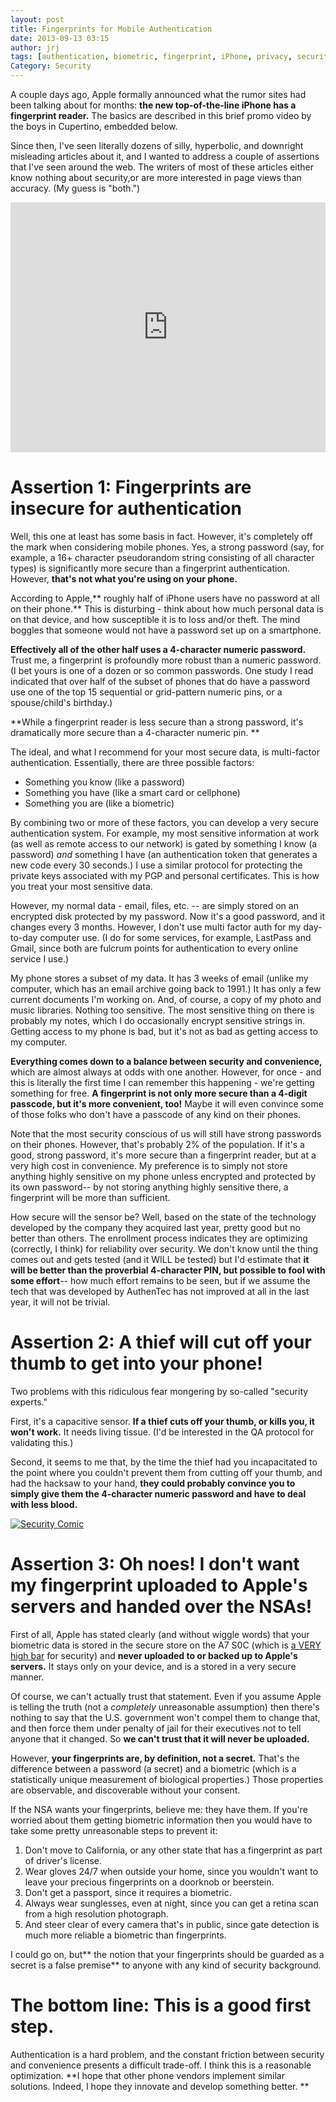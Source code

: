 ```yaml
---
layout: post
title: Fingerprints for Mobile Authentication
date: 2013-09-13 03:15
author: jrj
tags: [authentication, biometric, fingerprint, iPhone, privacy, security, technology]
Category: Security
---
```


A couple days ago, Apple formally announced what the rumor sites had been talking about for months: **the new top-of-the-line iPhone has a fingerprint reader.** The basics are described in this brief promo video by the boys in Cupertino, embedded below.

Since then, I've seen literally dozens of silly, hyperbolic, and downright misleading articles about it, and I wanted to address a couple of assertions that I've seen around the web. The writers of most of these articles either know nothing about security,or are more interested in page views than accuracy. (My guess is "both.")

<iframe width="100%" height="400" src="https://www.youtube.com/embed/TJkmc8-eyvE" frameborder="0" allowfullscreen></iframe>

# Assertion 1: Fingerprints are insecure for authentication
Well, this one at least has some basis in fact. However, it's completely off the mark when considering mobile phones. Yes, a strong password (say, for example, a 16+ character pseudorandom string consisting of all character types) is significantly more secure than a fingerprint authentication. However, **that's not what you're using on your phone.**

According to Apple,** roughly half of iPhone users have no password at all on their phone.** This is disturbing - think about how much personal data is on that device, and how susceptible it is to loss and/or theft. The mind boggles that someone would not have a password set up on a smartphone.

**Effectively all of the other half uses a 4-character numeric password.** Trust me, a fingerprint is profoundly more robust than a numeric password. (I bet yours is one of a dozen or so common passwords. One study I read indicated that over half of the subset of phones that do have a password use one of the top 15 sequential or grid-pattern numeric pins, or a spouse/child's birthday.)

**While a fingerprint reader is less secure than a strong password, it's dramatically more secure than a 4-character numeric pin. **

The ideal, and what I recommend for your most secure data, is multi-factor authentication. Essentially, there are three possible factors:

<!---
[caption id="attachment_1245" align="alignright" width="300"]<a href="http://jrjblog.constellationofideas.com/wp-content/uploads/sites/9/2013/09/Slide2.jpg"><img class="size-medium wp-image-1245" alt="Something you know, something you have, and something you are = multi factor " src="http://jrjblog.constellationofideas.com/wp-content/uploads/sites/9/2013/09/Slide2-300x225.jpg" width="300" height="225" /></a> Something you know, something you have, and something you are = multi factor[/caption]
-->

- Something you know (like a password)
- Something you have (like a smart card or cellphone)
- Something you are (like a biometric)

By combining two or more of these factors, you can develop a very secure authentication system. For example, my most sensitive information at work (as well as remote access to our network) is gated by something I know (a password) _and_ something I have (an authentication token that generates a new code every 30 seconds.) I use a similar protocol for protecting the private keys associated with my PGP and personal certificates. This is how you treat your most sensitive data.

However, my normal data - email, files, etc. -- are simply stored on an encrypted disk protected by my password. Now it's a good password, and it changes every 3 months. However, I don't use multi factor auth for my day-to-day computer use. (I do for some services, for example, LastPass and Gmail, since both are fulcrum points for authentication to every online service I use.)

My phone stores a subset of my data. It has 3 weeks of email (unlike my computer, which has an email archive going back to 1991.) It has only a few current documents I'm working on. And, of course, a copy of my photo and music libraries. Nothing too sensitive. The most sensitive thing on there is probably my notes, which I do occasionally encrypt sensitive strings in. Getting access to my phone is bad, but it's not as bad as getting access to my computer.

**Everything comes down to a balance between security and convenience,** which are almost always at odds with one another. However, for once - and this is literally the first time I can remember this happening - we're getting something for free. **A fingerprint is not only more secure than a 4-digit passcode, but it's more convenient, too!** Maybe it will even convince some of those folks who don't have a passcode of any kind on their phones.

Note that the most security conscious of us will still have strong passwords on their phones. However, that's probably 2% of the population. If it's a good, strong password, it's more secure than a fingerprint reader, but at a very high cost in convenience. My preference is to simply not store anything highly sensitive on my phone unless encrypted and protected by its own password-- by not storing anything highly sensitive there, a fingerprint will be more than sufficient.

How secure will the sensor be? Well, based on the state of the technology developed by the company they acquired last year, pretty good but no better than others. The enrollment process indicates they are optimizing (correctly, I think) for reliability over security. We don't know until the thing comes out and gets tested (and it WILL be tested) but I'd estimate that **it will be better than the proverbial 4-character PIN, but possible to fool with some effort**-- how much effort remains to be seen, but if we assume the tech that was developed by AuthenTec has not improved at all in the last year, it will not be trivial.

# Assertion 2: A thief will cut off your thumb to get into your phone!
Two problems with this ridiculous fear mongering by so-called "security experts."

First, it's a capacitive sensor. **If a thief cuts off your thumb, or kills you, it won't work.** It needs living tissue. (I'd be interested in the QA protocol for validating this.)

Second, it seems to me that, by the time the thief had you incapacitated to the point where you couldn't prevent them from cutting off your thumb, and had the hacksaw to your hand, **they could probably convince you to simply give them the 4-character numeric password and have to deal with less blood.**

[![Security Comic](http://imgs.xkcd.com/comics/security.png)](http://xkcd.com/538/)

# Assertion 3: Oh noes! I don't want my fingerprint uploaded to Apple's servers and handed over the NSAs!
First of all, Apple has stated clearly (and without wiggle words) that your biometric data is stored in the secure store on the A7 S0C (which is [a VERY high bar](http://infocenter.arm.com/help/index.jsp?topic=/com.arm.doc.ddi0333h/Chdfjdgi.html) for security) and **never uploaded to or backed up to Apple's servers.** It stays only on your device, and is a stored in a very secure manner.

<!---
[caption id="attachment_1247" align="alignnone" width="1024"]<a href="http://jrjblog.constellationofideas.com/wp-content/uploads/sites/9/2013/09/Photo-Sep-22-1-45-36-PM-e1381172437751.jpg"><img class="size-large wp-image-1247" alt="The NSA's Utah Data Center outside Lehi, UT" src="http://jrjblog.constellationofideas.com/wp-content/uploads/sites/9/2013/09/Photo-Sep-22-1-45-36-PM-e1381172437751-1024x372.jpg" width="1024" height="372" /></a> The NSA's Utah Data Center outside Lehi, UT[/caption]
-->

Of course, we can't actually trust that statement. Even if you assume Apple is telling the truth (not a *completely* unreasonable assumption) then there's nothing to say that the U.S. government won't compel them to change that, and then force them under penalty of jail for their executives not to tell anyone that it changed. So **we can't trust that it will never be uploaded.**

However, **your fingerprints are, by definition, not a secret.** That's the difference between a password (a secret) and a biometric (which is a statistically unique measurement of biological properties.) Those properties are observable, and discoverable without your consent.

If the NSA wants your fingerprints, believe me: they have them. If you're worried about them getting biometric information then you would have to take some pretty unreasonable steps to prevent it:

1. Don't move to California, or any other state that has a fingerprint as part of driver's license.</li>
2. Wear gloves 24/7 when outside your home, since you wouldn't want to leave your precious fingerprints on a doorknob or beerstein.</li>
3. Don't get a passport, since it requires a biometric.</li>
4. Always wear sunglesses, even at night, since you can get a retina scan from a high resolution photograph.</li>
5. And steer clear of every camera that's in public, since gate detection is much more reliable a biometric than fingerprints.</li>

I could go on, but** the notion that your fingerprints should be guarded as a secret is a false premise** to anyone with any kind of security background.

# The bottom line: This is a good first step.

Authentication is a hard problem, and the constant friction between security and convenience presents a difficult trade-off. I think this is a reasonable optimization. **I hope that other phone vendors implement similar solutions. Indeed, I hope they innovate and develop something better. **
